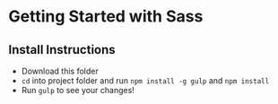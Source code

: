 # Getting Started with Sass

## Install Instructions
* Download this folder
* `cd` into project folder and run `npm install -g gulp` and `npm install`
* Run `gulp` to see your changes!
